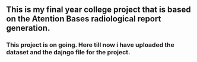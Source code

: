 ## This is my final year college project that is based on the Atention Bases radiological report generation.
### This project is on going. Here till now i have uploaded the dataset and the dajngo file for the project. 
